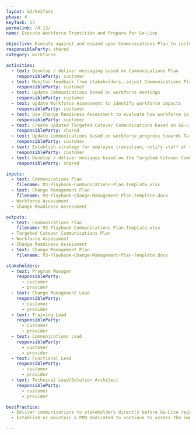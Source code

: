 ```yaml
---
layout: m3/keyTask
phase: 4
keyTask: 13
permalink: /4.13/
name: Execute Workforce Transition and Prepare for Go-Live

objective: Execute against and expand upon Communications Plan to include targeted communications against the Cutover Plan.
responsibleParty: shared
category: workforce

activities:
  - text: Develop / deliver messaging based on Communications Plan
    responsibleParty: customer
  - text: Monitor feedback from stakeholders, adjust Communications Plan
    responsibleParty: customer
  - text: Update Communications based on workforce meetings
    responsibleParty: customer
  - text: Update Workforce Assessment to identify workforce impacts
    responsibleParty: customer
  - text: Use Change Readiness Assessment to evaluate how workforce is adapting; update as needed
    responsibleParty: customer
  - text: Create updated Targeted Cutover Communications based on Go-Live schedule/activities
    responsibleParty: shared
  - text: Update Communications based on workforce progress towards Target State Organization Design
    responsibleParty: customer
  - text: Establish strategy for employee transition, notify staff of reorganization, if required
    responsibleParty: customer
  - text: Develop / deliver messages based on the Targeted Cutover Communications Plan
    responsibleParty: shared

inputs:
  - text: Communications Plan
    filename: M3-Playbook-Communications-Plan-Template.xlsx
  - text: Change Management Plan
    filename: M3-Playbook-Change-Management-Plan-Template.docx
  - Workforce Assessment
  - Change Readiness Assessment

outputs:
  - text: Communications Plan
    filename: M3-Playbook-Communications-Plan-Template.xlsx
  - Targeted Cutover Communications Plan
  - Workforce Assessment
  - Change Readiness Assessment
  - text: Change Management Plan
    filename: M3-Playbook-Change-Management-Plan-Template.docx

stakeholders:
  - text: Program Manager
    responsibleParty:
      - customer
      - provider
  - text: Change Management Lead
    responsibleParty:
      - customer
      - provider
  - text: Training Lead
    responsibleParty:
      - customer
      - provider
  - text: Communications Lead
    responsibleParty:
      - customer
      - provider
  - text: Functional Lead
    responsibleParty:
      - customer
      - provider
  - text: Technical Lead/Solution Architect
    responsibleParty:
      - customer
      - provider

bestPractice:
  - Deliver communications to stakeholders directly before Go-Live regarding new systems, processes, and roles
  - Establish or maintain a PMO dedicated to continue to assess the impact of reorganization on the workforce

---
```

